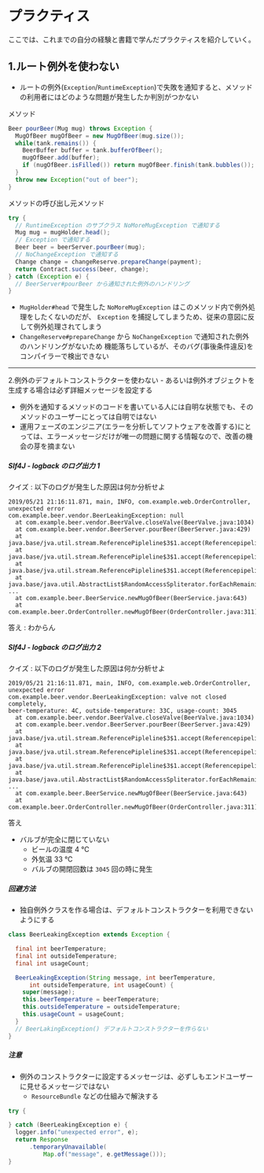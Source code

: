プラクティス
===

ここでは、これまでの自分の経験と書籍で学んだプラクティスを紹介していく。

1.ルート例外を使わない
---

* ルートの例外(`Exception`/`RuntimeException`)で失敗を通知すると、メソッドの利用者にはどのような問題が発生したか判別がつかない

メソッド

```java 
Beer pourBeer(Mug mug) throws Exception {
  MugOfBeer mugOfBeer = new MugOfBeer(mug.size());
  while(tank.remains()) {
    BeerBuffer buffer = tank.bufferOfBeer();
    mugOfBeer.add(buffer);
    if (nugOfBeer.isFilled()) return mugOfBeer.finish(tank.bubbles());
  }
  throw new Exception("out of beer");
}
```

メソッドの呼び出し元メソッド

```java 
try {
  // RuntimeException のサブクラス NoMoreMugException で通知する
  Mug mug = mugHolder.head();
  // Exception で通知する
  Beer beer = beerServer.pourBeer(mug);
  // NoChangeException で通知する
  Change change = changeReserve.prepareChange(payment);
  return Contract.success(beer, change);
} catch (Exception e) {
  // BeerServer#pourBeer から通知された例外のハンドリング
}
```

* `MugHolder#head` で発生した `NoMoreMugException` はこのメソッド内で例外処理をしたくないのだが、
`Exception` を捕捉してしまうため、従来の意図に反して例外処理されてしまう
* `ChangeReserve#prepareChange` から `NoChangeException` で通知された例外のハンドリングがないため
機能落ちしているが、そのバグ(事後条件違反)をコンパイラーで検出できない

---

2.例外のデフォルトコンストラクターを使わない - あるいは例外オブジェクトを生成する場合は必ず詳細メッセージを設定する

* 例外を通知するメソッドのコードを書いている人には自明な状態でも、そのメソッドのユーザーにとっては自明ではない
* 運用フェーズのエンジニア(エラーを分析してソフトウェアを改善する)にとっては、エラーメッセージだけが唯一の問題に関する情報なので、改善の機会の芽を摘まない

##### Slf4J - logback のログ出力 1

クイズ : 以下のログが発生した原因は何か分析せよ

```text
2019/05/21 21:16:11.871, main, INFO, com.example.web.OrderController, unexpected error
com.example.beer.vendor.BeerLeakingException: null
  at com.example.beer.vendor.BeerValve.closeValve(BeerValve.java:1034)
  at com.example.beer.vendor.BeerServer.pourBeer(BeerServer.java:429)
  at java.base/jva.util.stream.ReferencePipleline$3$1.accept(Referencepipeline.j
  at java.base/jva.util.stream.ReferencePipleline$3$1.accept(Referencepipeline.j
  at java.base/jva.util.stream.ReferencePipleline$3$1.accept(Referencepipeline.j
  at java.base/java.util.AbstractList$RandomAccessSpliterator.forEachRemaining(A
...
  at com.example.beer.BeerService.newMugOfBeer(BeerService.java:643)
  at com.example.beer.OrderController.newMugOfBeer(OrderController.java:311)
```

答え : わからん

##### Slf4J - logback のログ出力 2

クイズ : 以下のログが発生した原因は何か分析せよ

```text
2019/05/21 21:16:11.871, main, INFO, com.example.web.OrderController, unexpected error
com.example.beer.vendor.BeerLeakingException: valve not closed completely,
beer-temperature: 4C, outside-temperature: 33C, usage-count: 3045
  at com.example.beer.vendor.BeerValve.closeValve(BeerValve.java:1034)
  at com.example.beer.vendor.BeerServer.pourBeer(BeerServer.java:429)
  at java.base/jva.util.stream.ReferencePipleline$3$1.accept(Referencepipeline.j
  at java.base/jva.util.stream.ReferencePipleline$3$1.accept(Referencepipeline.j
  at java.base/jva.util.stream.ReferencePipleline$3$1.accept(Referencepipeline.j
  at java.base/java.util.AbstractList$RandomAccessSpliterator.forEachRemaining(A
...
  at com.example.beer.BeerService.newMugOfBeer(BeerService.java:643)
  at com.example.beer.OrderController.newMugOfBeer(OrderController.java:311)
```

答え

* バルブが完全に閉じていない
  * ビールの温度 4 ℃
  * 外気温 33 ℃
  * バルブの開閉回数は `3045` 回の時に発生

##### 回避方法

* 独自例外クラスを作る場合は、デフォルトコンストラクターを利用できないようにする

```java
class BeerLeakingException extends Exception {

  final int beerTemperature;
  final int outsideTemperature;
  final int usageCount;

  BeerLeakingException(String message, int beerTemperature,
      int outsideTemperature, int usageCount) {
    super(message);
    this.beerTemperature = beerTemperature;
    this.outsideTemperature = outsideTemperature;
    this.usageCount = usageCount;
  }
  // BeerLakingException() デフォルトコンストラクターを作らない 
}
```

##### 注意

* 例外のコンストラクターに設定するメッセージは、必ずしもエンドユーザーに見せるメッセージではない
  * `ResourceBundle` などの仕組みで解決する

```java 
try {

} catch (BeerLeakingException e) {
  logger.info("unexpected error", e);
  return Response
      .temporaryUnavailable(
          Map.of("message", e.getMessage()));
}
```



